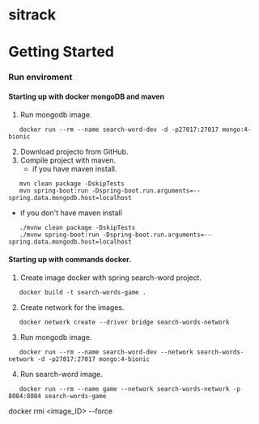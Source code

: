 # sitrack

# Getting Started

### Run enviroment
#### Starting up with docker mongoDB and maven
1. Run mongodb image.
```
   docker run --rm --name search-word-dev -d -p27017:27017 mongo:4-bionic
```
2. Download projecto from GitHub.
3. Compile project with maven.
   - if you have maven install.
```
   mvn clean package -DskipTests
   mvn spring-boot:run -Dspring-boot.run.arguments=--spring.data.mongodb.host=localhost
```
   - if you don't have maven install
```
   ./mvnw clean package -DskipTests
   ./mvnw spring-boot:run -Dspring-boot.run.arguments=--spring.data.mongodb.host=localhost
```
#### Starting up with commands docker.
1. Create image docker with spring search-word project.
```
   docker build -t search-words-game .
```
      
2. Create network for the images. 
```
   docker network create --driver bridge search-words-network
```
3. Run mongodb image.
```
   docker run --rm --name search-word-dev --network search-words-network -d -p27017:27017 mongo:4-bionic
```
4. Run search-word image.
```
   docker run --rm --name game --network search-words-network -p 8084:8084 search-words-game
```

docker rmi <image_ID> --force

 
 

 
